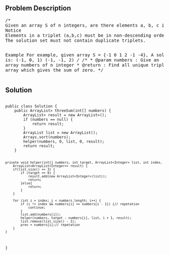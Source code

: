 <!--
<style>
  body { font-family: Arial, sans-serif; }
  .container { max-width: 500px; margin: auto; padding: 20px; }
  .comment-block { background-color: #f9f9f9; padding: 10px; border-left: 5px solid #ccc; }
  .code-block { background-color: #f4f4f4; padding: 10px; border: 1px solid #ddd; }
</style>
-->

<div class='container'>
<h2>Problem Description</h2>
<div class='comment-block'>
<pre>
/*
Given an array S of n integers, are there elements a, b, c in S such that a + b + c = 0? Find all unique triplets in the array which gives the sum of zero.
Notice
Elements in a triplet (a,b,c) must be in non-descending order. (ie, a ≤ b ≤ c)
The solution set must not contain duplicate triplets.

Example
For example, given array S = {-1 0 1 2 -1 -4}, A solution set is:
(-1, 0, 1)
(-1, -1, 2)
*/
    /**
     * @param numbers : Give an array numbers of n integer
     * @return : Find all unique triplets in the array which gives the sum of zero.
     */
</pre>
</div>

<h2>Solution</h2>
<div class='code-block'>
<pre><code class='language-java'>
public class Solution {
    public ArrayList<ArrayList<Integer>> threeSum(int[] numbers) {
        ArrayList<ArrayList<Integer>> result = new ArrayList<ArrayList<Integer>>();
        if (numbers == null) {
            return result;
        }
        ArrayList<Integer> list = new ArrayList<Integer>();
        Arrays.sort(numbers);
        helper(numbers, 0, list, 0, result);
        return result;
    }
     
    private void helper(int[] numbers, int target, ArrayList<Integer> list, int index,
        ArrayList<ArrayList<Integer>> result) {
        if(list.size() == 3) {
            if (target == 0) {
                result.add(new ArrayList<Integer>(list));
                return;
            }else{
                return;
            }
        }
        
        for (int i = index; i < numbers.length; i++) {
            if (i != index && numbers[i] == numbers[i - 1]) {// repetation
                continue;
            }
            list.add(numbers[i]);
            helper(numbers, target - numbers[i], list, i + 1, result);
            list.remove(list.size() - 1);
            prev = numbers[i];// repetation
        }
    }
}</code></pre>
</div>
</div>
